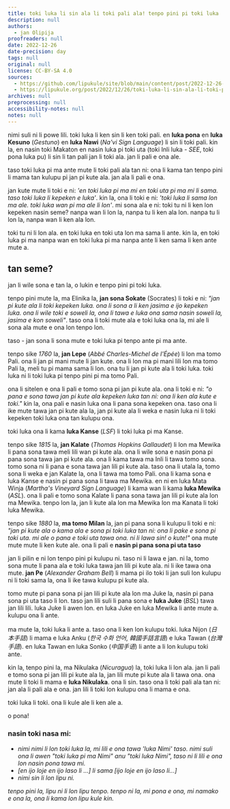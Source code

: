 ```yaml
---
title: toki luka li sin ala li toki pali ala! tenpo pini pi toki luka
description: null
authors:
  - jan Olipija
proofreaders: null
date: 2022-12-26
date-precision: day
tags: null
original: null
license: CC-BY-SA 4.0
sources:
  - https://github.com/lipukule/site/blob/main/content/post/2022-12-26-tenpo-pini-pi-toki-luka.md
  - https://lipukule.org/post/2022/12/26/toki-luka-li-sin-ala-li-toki-pali-ala-tenpo-pini-pi-toki-luka/
archives: null
preprocessing: null
accessibility-notes: null
notes: null
---
```


nimi suli ni li powe lili. toki luka li ken sin li ken toki pali. en **luka pona** en **luka Kesuno** (*Gestuno*) en **luka Nawi** (*Na\'vi Sign Language*) li sin li toki pali. kin la, en nasin toki Makaton en nasin luka pi toki uta (toki Inli luka - *SEE*, toki pona luka pu) li sin li tan pali jan li toki ala. jan li pali e ona ale.

taso toki luka pi ma ante mute li toki pali ala tan ni: ona li kama tan tenpo pini li mama tan kulupu pi jan pi kute ala. jan ala li pali e ona.

jan kute mute li toki e ni: *\'en toki luka pi ma mi en toki uta pi ma mi li sama. taso toki luka li kepeken e luka\'*. kin la, ona li toki e ni: *\'toki luka li sama lon ma ale. toki luka wan pi ma ale li lon\'*. mi sona ala e ni: toki tu ni li ken lon kepeken nasin seme? nanpa wan li lon la, nanpa tu li ken ala lon. nanpa tu li lon la, nanpa wan li ken ala lon.

toki tu ni li lon ala. en toki luka en toki uta lon ma sama li ante. kin la, en toki luka pi ma nanpa wan en toki luka pi ma nanpa ante li ken sama li ken ante mute a.

## tan seme?

jan li wile sona e tan la, o lukin e tenpo pini pi toki luka.

tenpo pini mute la, ma Elinika la, **jan sona Sokate** (Socrates) li toki e ni: *\"jan pi kute ala li toki kepeken luka. ona li sona a li ken jasima e ijo kepeken luka. ona li wile toki e soweli la, ona li tawa e luka ona sama nasin soweli la, jasima e kon soweli\"*. taso ona li toki mute ala e toki luka ona la, mi ale li sona ala mute e ona lon tenpo lon.

taso - jan sona li sona mute e toki luka pi tenpo ante pi ma ante.

tenpo sike *1760* la, **jan Lepe** (*Abbé Charles-Michel de l\'Épée*) li lon ma tomo Pali. ona li jan pi mani mute li jan kute. ona li lon ma pi mani lili lon ma tomo Pali la, meli tu pi mama sama li lon. ona tu li jan pi kute ala li toki luka. toki luka ni li toki luka pi tenpo pini pi ma tomo Pali.

ona li sitelen e ona li pali e tomo sona pi jan pi kute ala. ona li toki e ni: *\"o pana e sona tawa jan pi kute ala kepeken luka tan ni: ona li ken ala kute e toki.\"* kin la, ona pali e nasin luka ona li pana sona kepeken ona. taso ona li ike mute tawa jan pi kute ala la, jan pi kute ala li weka e nasin luka ni li toki kepeken toki luka ona tan kulupu ona.

toki luka ona li kama **luka Kanse** (*LSF*) li toki luka pi ma Kanse.

tenpo sike *1815* la, **jan Kalate** (*Thomas Hopkins Gallaudet*) li lon ma Mewika li pana sona tawa meli lili wan pi kute ala. ona li wile sona e nasin pona pi pana sona tawa jan pi kute ala. ona li kama tawa ma Inli li tawa tomo sona. tomo sona ni li pana e sona tawa jan lili pi kute ala. taso ona li utala la, tomo sona li weka e jan Kalate la, ona li tawa ma tomo Pali. ona li kama sona e luka Kanse e nasin pi pana sona li tawa ma Mewika. en ni en luka Mata Winja (*Martha\'s Vineyard Sign Language*) li kama wan li kama **luka Mewika** (*ASL*). ona li pali e tomo sona Kalate li pana sona tawa jan lili pi kute ala lon ma Mewika. tenpo lon la, jan li kute ala lon ma Mewika lon ma Kanata li toki luka Mewika.

tenpo sike *1880* la, **ma tomo Milan** la, jan pi pana sona li kulupu li toki e ni: *\"jan pi kute ala o kama ala e sona pi toki luka tan ni: ona li pake e sona pi toki uta. mi ale o pana e toki uta tawa ona. ni li lawa sin! o kute!\"* ona mute mute mute li ken kute ale. ona li pali e **nasin pi pana sona pi uta taso**

jan li pilin e ni lon tenpo pini pi kulupu ni. taso ni li lawa e jan. ni la, tomo sona mute li pana ala e toki luka tawa jan lili pi kute ala. ni li ike tawa ona mute. **jan Pe** (*Alexander Graham Bell*) li mama pi ilo toki li jan suli lon kulupu ni li toki sama la, ona li ike tawa kulupu pi kute ala.

tomo mute pi pana sona pi jan lili pi kute ala lon ma Juke la, nasin pi pana sona pi uta taso li lon. taso jan lili suli li pana sona e **luka Juke** (*BSL*) tawa jan lili lili. luka Juke li awen lon. en luka Juke en luka Mewika li ante mute a. kulupu ona li ante.

ma mute la, toki luka li ante a. taso ona li ken lon kulupu toki. luka Nijon (*日本手話*) li mama e luka Anku (*한국 수화 언어*, *韓國手話言語*) e luka Tawan (*台灣手語*). en luka Tawan en luka Sonko (*中国手语*) li ante a li lon kulupu toki ante.

kin la, tenpo pini la, ma Nikulaka (*Nicuragua*) la, toki luka li lon ala. jan li pali e tomo sona pi jan lili pi kute ala la, jan lili mute pi kute ala li tawa ona. ona mute li toki li mama e **luka Nikulaka**. ona li sin. taso ona li toki pali ala tan ni: jan ala li pali ala e ona. jan lili li toki lon kulupu ona li mama e ona.

toki luka li toki. ona li kule ale li ken ale a.

o pona!

### nasin toki nasa mi:

- *nimi nimi li lon toki luka la, mi lili e ona tawa \'luka Nimi\' taso. nimi suli ona li awen \"toki luka pi ma Nimi\" anu \"toki luka Nimi\", taso ni li lili e ona lon nasin pona tawa mi.*
- *\[en ijo loje en ijo laso li ...\] li sama \[ijo loje en ijo laso li...\]*
- *nimi sin li lon lipu ni.*

*tenpo pini la, lipu ni li lon lipu tenpo. tenpo ni la, mi pona e ona, mi namako e ona la, ona li kama lon lipu kule kin.*